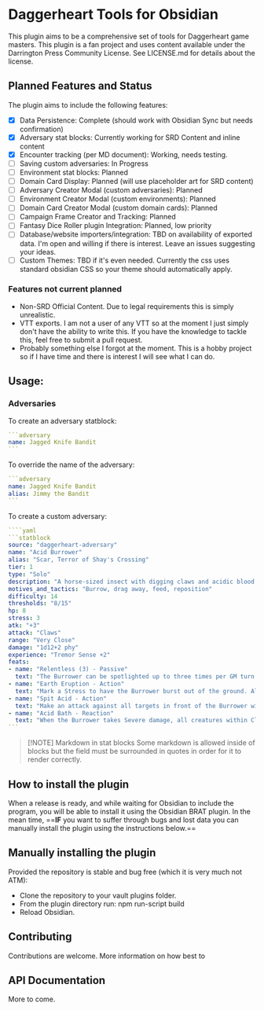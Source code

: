 # Daggerheart Tools for Obsidian

This plugin aims to be a comprehensive set of tools for Daggerheart game masters. This plugin is a fan project and uses content available under the Darrington Press Community License. See LICENSE.md for details about the license.
## Planned Features and Status

The plugin aims to include the following features:

- [x] Data Persistence: Complete (should work with Obsidian Sync but needs confirmation)
- [x] Adversary stat blocks: Currently working for SRD Content and inline content
- [x] Encounter tracking (per MD document): Working, needs testing.
- [ ] Saving custom adversaries: In Progress
- [ ] Environment stat blocks: Planned
- [ ] Domain Card Display: Planned (will use placeholder art for SRD content)
- [ ] Adversary Creator Modal (custom adversaries): Planned
- [ ] Environment Creator Modal (custom environments): Planned
- [ ] Domain Card Creator Modal (custom domain cards): Planned
- [ ] Campaign Frame Creator and Tracking: Planned
- [ ] Fantasy Dice Roller plugin Integration: Planned, low priority
- [ ] Database/website importers/integration: TBD on availability of exported data. I'm open and willing if there is interest. Leave an issues suggesting your ideas.
- [ ] Custom Themes: TBD if it's even needed. Currently the css uses standard obsidian CSS so your theme should automatically apply.

### Features not current planned
- Non-SRD Official Content. Due to legal requirements this is simply unrealistic.
- VTT exports. I am not a user of any VTT so at the moment I just simply don't have the ability to write this. If you have the knowledge to tackle this, feel free to submit a pull request.
- Probably something else I forgot at the moment. This is a hobby project so if I have time and there is interest I will see what I can do.

## Usage:

### Adversaries

To create an adversary statblock:

````yaml
```adversary
name: Jagged Knife Bandit
```
````

To override the name of the adversary:

````yaml
```adversary
name: Jagged Knife Bandit
alias: Jimmy the Bandit
```
````

To create a custom adversary:
````yaml
````yaml
```statblock
source: "daggerheart-adversary"
name: "Acid Burrower"
alias: "Scar, Terror of Shay's Crossing"
tier: 1
type: "Solo"
description: "A horse-sized insect with digging claws and acidic blood. Scar has a large gash across one mandible and eye."
motives_and_tactics: "Burrow, drag away, feed, reposition"
difficulty: 14
thresholds: "8/15"
hp: 8
stress: 3
atk: "+3"
attack: "Claws"
range: "Very Close"
damage: "1d12+2 phy"
experience: "Tremor Sense +2"
feats:
- name: "Relentless (3) - Passive"
  text: "The Burrower can be spotlighted up to three times per GM turn. Spend Fear as usual to spotlight them."
- name: "Earth Eruption - Action"
  text: "Mark a Stress to have the Burrower burst out of the ground. All creatures within Very Close range must succeed on an Agility Reaction Roll or be knocked over, making them Vulnerable until they next act."
- name: "Spit Acid - Action"
  text: "Make an attack against all targets in front of the Burrower within Close range. Targets the Burrower succeeds against take 2d6 physical damage and must mark an Armor Slot without receiving its benefits (they can still use armor to reduce the damage). If they can’t mark an Armor Slot, they must mark an additional HP and you gain a Fear."
- name: "Acid Bath - Reaction"
  text: "When the Burrower takes Severe damage, all creatures within Close range are bathed in their acidic blood, taking 1d10 physical damage. This splash covers the ground within Very Close range with blood, and all creatures other than the Burrower who move through it take 1d6 physical damage."
```
````


> [!NOTE] Markdown in stat blocks
> Some markdown is allowed inside of blocks but the field must be surrounded in quotes in order for it to render correctly.

## How to install the plugin

When a release is ready, and while waiting for Obsidian to include the program, you will be able to install it using the Obsidian BRAT plugin. In the mean time, ==**IF** you want to suffer through bugs and lost data you can manually install the plugin using the instructions below.==

## Manually installing the plugin

Provided the repository is stable and bug free (which it is very much not ATM):

- Clone the repository to your vault plugins folder.
- From the plugin directory run: npm run-script build
- Reload Obsidian.

## Contributing

Contributions are welcome. More information on how best to 
## API Documentation

More to come.
